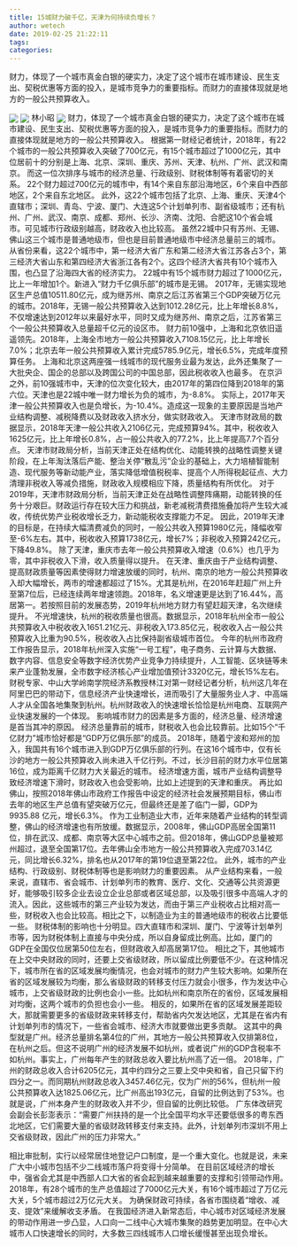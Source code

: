 ```yaml
---
title: 15城财力破千亿，天津为何持续负增长？
author: wetech
date: 2019-02-25 21:22:11
tags: 
categories: 
---
```

财力，体现了一个城市真金白银的硬实力，决定了这个城市在城市建设、民生支出、契税优惠等方面的投入，是城市竞争力的重要指标。而财力的直接体现就是地方的一般公共预算收入。
<!-- more -->
<img align="center" border="0" src="https://imgcdn.yicai.com/uppics/images/2019/02/c7dafdf136a331bc593ec0fa6d2cde22.jpg" />
<img align="center" border="0" src="https://imgcdn.yicai.com/uppics/images/2019/02/7d1904d6c398e6e4c8ceb5c71de710e3.jpg" />
林小昭
<img align="center" border="0" src="https://imgcdn.yicai.com/uppics/images/2019/02/0bc1eb98decf63cabb96c7efbd84aff6.jpg" />
财力，体现了一个城市真金白银的硬实力，决定了这个城市在城市建设、民生支出、契税优惠等方面的投入，是城市竞争力的重要指标。而财力的直接体现就是地方的一般公共预算收入。
根据第一财经记者统计，2018年，有22个城市的一般公共预算收入突破了700亿元，有15个城市超过了1000亿元，其中位居前十的分别是上海、北京、深圳、重庆、苏州、天津、杭州、广州、武汉和南京。
而这一位次排序与城市的经济总量、行政级别、财税体制等有着密切的关系。
22个财力超过700亿元的城市中，有14个来自东部沿海地区，6个来自中西部地区，2个来自东北地区。
此外，这22个城市包括了北京、上海、重庆、天津4个直辖市；深圳、青岛、宁波、厦门、大连这5个计划单列市、副省级城市；还有杭州、广州、武汉、南京、成都、郑州、长沙、济南、沈阳、合肥这10个省会城市。可见城市行政级别越高，财政收入也比较高。
虽然22城中只有苏州、无锡、佛山这三个城市是普通地级市，但也是目前普通地级市中经济总量前三的城市。
从省份来看，这22个城市中，第一经济大省广东和第二经济大省江苏各占3个，第三经济大省山东和第四经济大省浙江各有2个。这四个经济大省共有10个城市入围，也凸显了沿海四大省的经济实力。
22城中有15个城市财力超过了1000亿元，比上一年增加1个。新进入“财力千亿俱乐部”的城市是无锡。
2017年，无锡实现地区生产总值10511.80亿元，成为继苏州、南京之后江苏省第三个GDP突破万亿元的城市。2018年，无锡一般公共预算收入达到1012.28亿元，比上年增长8.8%，不仅增速达到2012年以来最好水平，同时又成为继苏州、南京之后，江苏省第三个一般公共预算收入总量超千亿元的设区市。
财力前10强中，上海和北京依旧遥遥领先。2018年，上海全市地方一般公共预算收入7108.15亿元，比上年增长7.0%；北京去年一般公共预算收入累计完成5785.9亿元，增长6.5%，完成年度预算任务。
上海和北京这两座强一线城市的现代服务业最为发达，此外还集聚了一大批央企、国企的总部以及跨国公司的中国总部，因此税收收入也最多。
在京沪之外，前10强城市中，天津的位次变化较大，由2017年的第四位降到2018年的第六位。天津也是22城中唯一财力增长为负的城市，为-8.8%。
实际上，2017年天津一般公共预算收入也是负增长，为-10.4%。造成这一现象的主要原因是当地产业结构调整、减税降费以及财政收入挤水分，做实财政收入。
天津市财政局的数据显示，2018年天津一般公共收入2106亿元，完成预算94%。其中，税收收入1625亿元，比上年增长0.8%，占一般公共收入的77.2%，比上年提高7.7个百分点。
天津市财政局分析，当前天津正处在结构优化、动能转换的战略性调整关键阶段，在上年淘汰落后产能、整治关停“散乱污”企业的基础上，大力培植智能制造、现代服务等新动能产业，落实降低增值税税率、提高个人所得税起征点、大力清理非税收入等减负措施，财政收入规模相应下降，质量结构有所优化。
对于2019年，天津市财政局分析，当前天津正处在战略性调整阵痛期，动能转换的任务十分艰巨。财政运行存在较大压力和挑战，新老减税清费措施叠加将产生较大减收，传统优势产业税收增长乏力，新动能税收支撑能力不足。
因此，2019年天津的目标是，在持续大幅清费减负的同时，一般公共收入预算1980亿元，降幅收窄至-6%左右。其中，税收收入预算1738亿元，增长7%；非税收入预算242亿元，下降49.8%。
除了天津，重庆市去年一般公共预算收入增速（0.6%）也几乎为零，其中非税收入下滑，收入质量得以提升。
在天津、重庆由于产业结构调整、提高财政质量等因素使得财力增速放缓的同时，杭州、南京的地方一般公共预算收入却大幅增长，两市的增速都超过了15%。尤其是杭州，在2016年赶超广州上升至第7位后，已经连续两年增速领跑。2018年，名义增速更是达到了16.44%，高居第一。若按照目前的发展态势，2019年杭州地方财力有望赶超天津，名次继续提升。
不光增速快，杭州的税收质量也很高。数据显示，2018年杭州全市一般公共预算收入中税收收入1651.21亿元、非税收入173.85亿元，税收收入占一般公共预算收入比重为90.5%，税收收入占比保持副省级城市首位。
今年的杭州市政府工作报告显示，2018年杭州深入实施“一号工程”，电子商务、云计算与大数据、数字内容、信息安全等数字经济优势产业竞争力持续提升，人工智能、区块链等未来产业蓬勃发展，全市数字经济核心产业增加值预计3320亿元，增长15%左右。
财税专家、中山大学岭南学院经济系教授林江对第一财经记者分析，杭州这几年在阿里巴巴的带动下，信息经济产业快速增长，进而吸引了大量服务业人才、中高端人才从全国各地集聚到杭州。杭州财政收入的快速增长恰恰是杭州电商、互联网产业快速发展的一个体现。
影响城市财力的因素是多方面的，经济总量、经济增速是首当其冲的原因。
经济总量靠前的城市，财税收入也会比较靠前。比如15个“千亿财力”城市恰好都是“GDP万亿俱乐部”的成员。
2018年，随着宁波和郑州的加入，我国共有16个城市进入到GDP万亿俱乐部的行列。在这16个城市中，仅有长沙的地方一般公共预算收入尚未进入千亿行列。不过，长沙目前的财力水平位居第16位，成为距离千亿财力大关最近的城市。
经济增速方面，城市产业结构调整导致经济增速下滑时，财政收入也会受影响，比如上述提到的天津和重庆。
再比如佛山，按照2018年佛山市政府工作报告中设定的经济社会发展预期目标，佛山市去年的地区生产总值有望突破万亿元，但最终还是差了临门一脚，GDP为9935.88 亿元，增长6.3%。
作为工业制造业大市，近年来随着产业结构的转型调整，佛山的经济增速也有所放缓。数据显示，2008年，佛山GDP高居全国第11位，排在武汉、成都、南京等大区中心城市之前。但2018年，佛山GDP总量被郑州超过，退至全国第17位。去年佛山全市地方一般公共预算收入完成703.14亿元，同比增长6.32%，排名也从2017年的第19位退至第22位。
此外，城市的产业结构、行政级别、财税体制等也是影响财力的重要因素。
从产业结构来看，一般来说，直辖市、省会城市、计划单列市的教育、医疗、文化、交通等公共资源更好，能够吸引较多企业去设立企业总部或者区域总部，以及吸引很多中高端人才的流入。因此，这些城市的第三产业较为发达，而由于第三产业税收占比相对高一些，财税收入也会比较高。相比之下，以制造业为主的普通地级市的税收占比要低一些。
财税体制的影响也十分明显。四大直辖市和深圳、厦门、宁波等计划单列市等，因为财税体制上直接与中央分成，所以自身留成比例高。比如，厦门的GDP在全国仅位居第50位左右，但财政收入却高居第17位。
相比之下，其他城市在上交中央财政的同时，还要上交省级财政，所以留成比例要低不少。在这种情况下，城市所在省的区域发展均衡情况，也会对城市的财力产生较大影响。如果所在省的区域发展较为均衡，那么省级财政的转移支付压力就会小很多，作为发达中心城市，上交省级财政的比例也会小一些。比如杭州和南京所在的省份，区域发展相对均衡，这两个城市的负担也会小一些。
相反的，如果所在省的区域发展差距较大，那就需要更多的省级财政来转移支付，帮助省内欠发达地区，尤其是在省内有计划单列市的情况下，一些省会城市、经济大市就要做出更多贡献。
这其中的典型就是广州。经济总量排名第4位的广州，其地方一般公共预算收入仅排第8位，在杭州之后。但这不说明广州的经济发展不如杭州，或者说广州的GDP含税率不如杭州。事实上，广州每年产生的财政总收入要比杭州高了近一倍。
2018年，广州的财政总收入合计6205亿元，其中约四分之三要上交中央和省，自己只留下约四分之一。而同期杭州财政总收入3457.46亿元，仅为广州的56%，但杭州一般公共预算收入达1825.06亿元，比广州高出193亿元，自留的比例达到了53%。也就是说，广州本身产生的财政收入并不少，但自留的比例比较低。
广东体改研究会副会长彭澎表示：“需要广州扶持的是一个比全国平均水平还要低很多的粤东西北地区，它们需要大量的省级财政转移支付来支持。此外，计划单列市深圳不用上交省级财政，因此广州的压力非常大。”
 
 
相比审批制，实行以经常居住地登记户口制度，是一个重大变化。也就是说，未来广大中小城市包括不少二线城市落户将变得十分简单。
在目前区域经济的增长中，强省会尤其是中西部人口大省的省会起到越来越重要的支撑和引领带动作用。
2018年，有28个城市的生产总值超过了7000亿元大关，有16个城市超过了万亿元大关，5个城市超过2万亿元大关。
为确保财政可持续，各省市围绕着“增收、减支、提效”来缓解收支矛盾。
在我国经济进入新常态后，中心城市对区域经济发展的带动作用进一步凸显，人口向一二线中心大城市集聚的趋势更加明显。在中心大城市人口快速增长的同时，大多数三四线城市人口增长缓慢甚至出现负增长。
